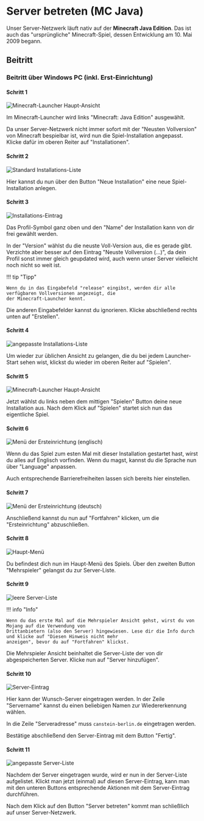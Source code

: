 # Server betreten (MC Java)

Unser Server-Netzwerk läuft nativ auf der **Minecraft Java Edition**. Das ist auch das "ursprüngliche"
Minecraft-Spiel, dessen Entwicklung am 10. Mai 2009 begann.

## Beitritt

### Beitritt über Windows PC (inkl. Erst-Einrichtung)

#### Schritt 1

![Minecraft-Launcher Haupt-Ansicht](./images/Java_Join-1.png)

Im Minecraft-Launcher wird links "Minecraft: Java Edition" ausgewählt.

Da unser Server-Netzwerk nicht immer sofort mit der "Neusten Vollversion" von Minecraft bespielbar ist, wird nun die
Spiel-Installation angepasst. Klicke dafür im oberen Reiter auf "Installationen".

#### Schritt 2

![Standard Installations-Liste](./images/Java_Join-2.png)

Hier kannst du nun über den Button "Neue Installation" eine neue Spiel-Installation anlegen.

#### Schritt 3

![Installations-Eintrag](./images/Java_Join-3.png)

Das Profil-Symbol ganz oben und den "Name" der Installation kann von dir frei gewählt werden.

In der "Version" wählst du die neuste Voll-Version aus, die es gerade gibt. Verzichte aber besser auf den Eintrag
"Neuste Vollversion (...)", da dein Profil sonst immer gleich geupdated wird, auch wenn unser Server vielleicht noch
nicht so weit ist.

!!! tip "Tipp"

    Wenn du in das Eingabefeld "release" eingibst, werden dir alle verfügbaren Vollversionen angezeigt, die
    der Minecraft-Launcher kennt.

Die anderen Eingabefelder kannst du ignorieren. Klicke abschließend rechts unten auf "Erstellen".

#### Schritt 4

![angepasste Installations-Liste](./images/Java_Join-4.png)

Um wieder zur üblichen Ansicht zu gelangen, die du bei jedem Launcher-Start sehen wist, klickst du wieder im oberen
Reiter auf "Spielen".

#### Schritt 5

![Minecraft-Launcher Haupt-Ansicht](./images/Java_Join-5.png)

Jetzt wählst du links neben dem mittigen "Spielen" Button deine neue Installation aus. Nach dem Klick auf "Spielen"
startet sich nun das eigentliche Spiel.

#### Schritt 6

![Menü der Ersteinrichtung (englisch)](./images/Java_Join-6.png)

Wenn du das Spiel zum esten Mal mit dieser Installation gestartet hast, wirst du alles auf Englisch vorfinden. Wenn
du magst, kannst du die Sprache nun über "Language" anpassen.

Auch entsprechende Barrierefreiheiten lassen sich bereits hier einstellen.

#### Schritt 7

![Menü der Ersteinrichtung (deutsch)](./images/Java_Join-7.png)

Anschließend kannst du nun auf "Fortfahren" klicken, um die "Ersteinrichtung" abzuschließen.

#### Schritt 8

![Haupt-Menü](./images/Java_Join-8.png)

Du befindest dich nun im Haupt-Menü des Spiels. Über den zweiten Button "Mehrspieler" gelangst du zur Server-Liste.

#### Schritt 9

![leere Server-Liste](./images/Java_Join-9.png)

!!! info "Info"

    Wenn du das erste Mal auf die Mehrspieler Ansicht gehst, wirst du von Mojang auf die Verwendung von
    Drittanbietern (also den Server) hingewiesen. Lese dir die Info durch und klicke auf "Diesen Hinweis nicht mehr
    anzeigen", bevor du auf "Fortfahren" klickst.

Die Mehrspieler Ansicht beinhaltet die Server-Liste der von dir abgespeicherten Server. Klicke nun auf "Server
hinzufügen".

#### Schritt 10

![Server-Eintrag](./images/Java_Join-10.png)

Hier kann der Wunsch-Server eingetragen werden. In der Zeile "Servername" kannst du einen beliebigen Namen zur
Wiedererkennung wählen.

In die Zeile "Serveradresse" muss `canstein-berlin.de` eingetragen werden.

Bestätige abschließend den Server-Eintrag mit dem Button "Fertig".

#### Schritt 11

![angepasste Server-Liste](./images/Java_Join-11.png)

Nachdem der Server eingetragen wurde, wird er nun in der Server-Liste aufgelistet. Klickt man jetzt (einmal) auf
diesen Server-Eintrag, kann man mit den unteren Buttons entsprechende Aktionen mit dem Server-Eintrag durchführen.

Nach dem Klick auf den Button "Server betreten" kommt man schließlich auf unser Server-Netzwerk.